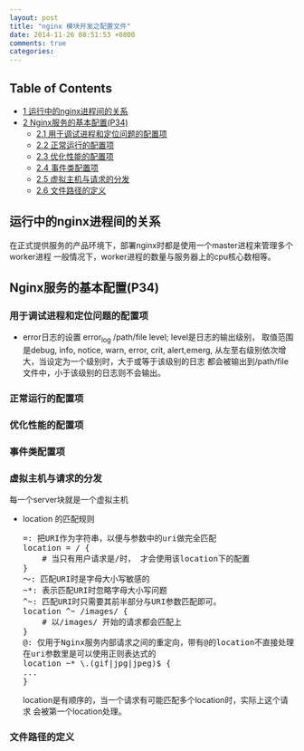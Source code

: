 ```yaml
---
layout: post
title: "nginx 模块开发之配置文件"
date: 2014-11-26 08:51:53 +0800
comments: true
categories: 
---
```



<div id="table-of-contents">
<h2>Table of Contents</h2>
<div id="text-table-of-contents">
<ul>
<li><a href="#sec-1">1 运行中的nginx进程间的关系</a></li>
<li><a href="#sec-2">2 Nginx服务的基本配置(P34)</a>
<ul>
<li><a href="#sec-2-1">2.1 用于调试进程和定位问题的配置项</a></li>
<li><a href="#sec-2-2">2.2 正常运行的配置项</a></li>
<li><a href="#sec-2-3">2.3 优化性能的配置项</a></li>
<li><a href="#sec-2-4">2.4 事件类配置项</a></li>
<li><a href="#sec-2-5">2.5 虚拟主机与请求的分发</a></li>
<li><a href="#sec-2-6">2.6 文件路径的定义</a></li>
</ul>
</li>
</ul>
</div>
</div>

<div id="outline-container-1" class="outline-2">
<h2 id="sec-1">运行中的nginx进程间的关系</h2>
<div class="outline-text-2" id="text-1">

<p>  在正式提供服务的产品环境下，部署nginx时都是使用一个master进程来管理多个worker进程
  一般情况下，worker进程的数量与服务器上的cpu核心数相等。
</p></div>

</div>

<div id="outline-container-2" class="outline-2">
<h2 id="sec-2">Nginx服务的基本配置(P34)</h2>
<div class="outline-text-2" id="text-2">


</div>

<div id="outline-container-2-1" class="outline-3">
<h3 id="sec-2-1">用于调试进程和定位问题的配置项</h3>
<div class="outline-text-3" id="text-2-1">

<ul>
<li>error日志的设置
     error<sub>log</sub> /path/file level;
     level是日志的输出级别， 取值范围是debug, info, notice, warn, error, crit,
     alert,emerg, 从左至右级别依次增大，当设定为一个级别时，大于或等于该级别的日志
     都会被输出到/path/file文件中，小于该级别的日志则不会输出。
</li>
</ul>

</div>

</div>

<div id="outline-container-2-2" class="outline-3">
<h3 id="sec-2-2">正常运行的配置项</h3>
<div class="outline-text-3" id="text-2-2">

</div>

</div>

<div id="outline-container-2-3" class="outline-3">
<h3 id="sec-2-3">优化性能的配置项</h3>
<div class="outline-text-3" id="text-2-3">

</div>

</div>

<div id="outline-container-2-4" class="outline-3">
<h3 id="sec-2-4">事件类配置项</h3>
<div class="outline-text-3" id="text-2-4">

</div>

</div>

<div id="outline-container-2-5" class="outline-3">
<h3 id="sec-2-5">虚拟主机与请求的分发</h3>
<div class="outline-text-3" id="text-2-5">

<p>   每一个server块就是一个虚拟主机
</p><ul>
<li>location 的匹配规则



<pre class="example">=: 把URI作为字符串，以便与参数中的uri做完全匹配
location = / {
    # 当只有用户请求是/时， 才会使用该location下的配置
}
～: 匹配URI时是字母大小写敏感的
~*: 表示匹配URI时忽略字母大小写问题
^~: 匹配URI时只需要其前半部分与URI参数匹配即可。
location ^~ /images/ {
    # 以/images/ 开始的请求都会匹配上
}
@: 仅用于Nginx服务内部请求之间的重定向，带有@的location不直接处理用户请求
在uri参数里是可以使用正则表达式的
location ~* \.(gif|jpg|jpeg)$ {
...
}
</pre>

<p>
     location是有顺序的，当一个请求有可能匹配多个location时，实际上这个请求
     会被第一个location处理。
</p></li>
</ul>

</div>

</div>

<div id="outline-container-2-6" class="outline-3">
<h3 id="sec-2-6">文件路径的定义</h3>
<div class="outline-text-3" id="text-2-6">



</div>
</div>
</div>

